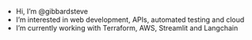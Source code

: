 - Hi, I’m @gibbardsteve
- I’m interested in web development, APIs, automated testing and cloud
- I’m currently working with Terraform, AWS, Streamlit and Langchain 

<!---
gibbardsteve/gibbardsteve is a ✨ special ✨ repository because its `README.md` (this file) appears on your GitHub profile.
You can click the Preview link to take a look at your changes.
--->
